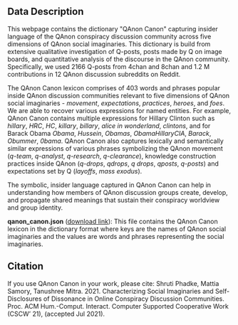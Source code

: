 
## Data Description
This webpage contains the dictionary "QAnon Canon" capturing insider language of the QAnon conspiracy discussion community across five dimensions of QAnon social imaginaries. This dictionary is build from extensive qualitative investigation of Q-posts, posts made by Q on image boards, and quantitative analysis of the discourse in the QAnon community. Specifically, we used 2166 Q-posts from 4chan and 8chan and 1.2 M contributions in 12 QAnon discussion subreddits on Reddit. 

The QAnon Canon lexicon comprises of 403 words and phrases popular inside QAnon discussion communities relevant to five dimensions of QAnon social imaginaries - _movement_, _expectations_, _practices_, _heroes_, and _foes_. We are able to recover various expressions for named entities. For example, QAnon Canon contains multiple expressions for Hillary Clinton such as _hillary_, _HRC_, _HC_, _killary_, _billary_, _alice in wonderland_, _clintons_, and for Barack Obama
_Obama_, _Hussein_, _Obamas_, _ObamaHillaryCIA_, _Barack_, _Obummer_, _0bama_. QAnon Canon also captures lexically and semantically similar expressions of various phrases symbolizing the QAnon movement (_q-team_, _q-analyst_, _q-research_, _q-clearance_), knowledge construction practices inside QAnon (_q-drops_, _qdrops_, _q drops_, _qposts_, _q-posts_) and expectations set by Q (_layoffs_, _mass exodus_).

The symbolic, insider language captured in QAnon Canon can help in understanding how members of QAnon discussion groups create, develop, and propagate shared
meanings that sustain their conspiracy worldview and group identity.

**qanon_canon.json** ([download link](https://github.com/social-comp/QAnon-Canon/blob/6a945d46ccd152e82f9a2fa17ffccd63e0853f1c/qanon_canon.json)): This file contains the QAnon Canon lexicon in the dictionary format where keys are the names of QAnon social imaginaries and the values are words and phrases representing the social imaginaries. 

## Citation
If you use QAnon Canon in your work, please cite:
Shruti Phadke, Mattia Samory, Tanushree Mitra. 2021. Characterizing Social Imaginaries
and Self-Disclosures of Dissonance in Online Conspiracy Discussion Communities. Proc. ACM
Hum.-Comput. Interact. Computer Supported Cooperative Work (CSCW’ 21), (accepted Jul 2021).
